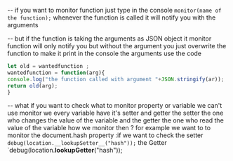 -- if you want to monitor  function just type in the console `monitor(name of the function);`
whenever the function is called it will notify you with the arguments 

-- but if the function is taking the arguments as JSON object it  monitor function will only notify you but without the argument  you just overwrite the function to make it print in the console the arguments  use the code 
```js
let old = wantedfunction ; 
wantedfunction = function(arg){
console.log("the function called with argument "+JSON.stringify(ar));
return old(arg);
}
```

-- what if you want to check what to monitor property or variable we can't use monitor we
every variable have it's setter and getter the setter the one who changes the value of the variable and the getter the one who read the value of the variable  how we monitor then ?
		for example we want to to monitor the document.hash property :if we want to check the setter `debug(location.__lookupSetter__("hash"));`
		the Getter `debug(location.__lookupGetter__("hash"));